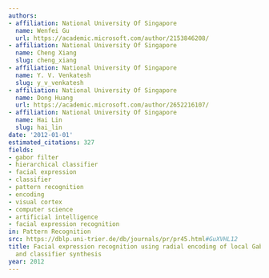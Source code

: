 ```yaml
---
authors:
- affiliation: National University Of Singapore
  name: Wenfei Gu
  url: https://academic.microsoft.com/author/2153846208/
- affiliation: National University Of Singapore
  name: Cheng Xiang
  slug: cheng_xiang
- affiliation: National University Of Singapore
  name: Y. V. Venkatesh
  slug: y_v_venkatesh
- affiliation: National University Of Singapore
  name: Dong Huang
  url: https://academic.microsoft.com/author/2652216107/
- affiliation: National University Of Singapore
  name: Hai Lin
  slug: hai_lin
date: '2012-01-01'
estimated_citations: 327
fields:
- gabor filter
- hierarchical classifier
- facial expression
- classifier
- pattern recognition
- encoding
- visual cortex
- computer science
- artificial intelligence
- facial expression recognition
in: Pattern Recognition
src: https://dblp.uni-trier.de/db/journals/pr/pr45.html#GuXVHL12
title: Facial expression recognition using radial encoding of local Gabor features
  and classifier synthesis
year: 2012
---
```

